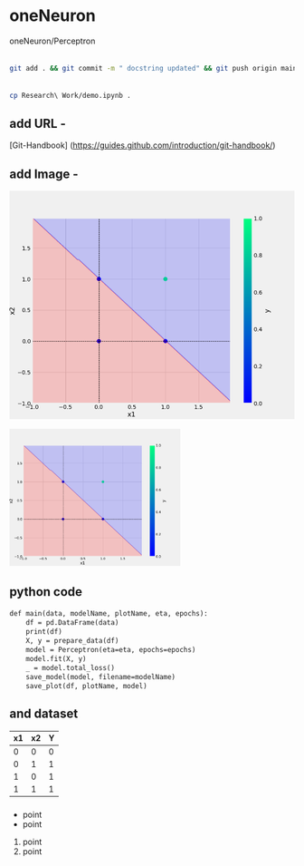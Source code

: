 # oneNeuron
oneNeuron/Perceptron

``` bash

git add . && git commit -m " docstring updated" && git push origin main

```

``` bash

cp Research\ Work/demo.ipynb .

```
## add URL -
[Git-Handbook] (https://guides.github.com/introduction/git-handbook/)

## add Image -
![sample image](plots/and.png)


<img src= "plots/and.png" title= "Forest" height="40%" width="60%">

## python code

```
def main(data, modelName, plotName, eta, epochs):
    df = pd.DataFrame(data)
    print(df)
    X, y = prepare_data(df)
    model = Perceptron(eta=eta, epochs=epochs)
    model.fit(X, y)
    _ = model.total_loss()
    save_model(model, filename=modelName)
    save_plot(df, plotName, model)
```
## and dataset
x1 | x2 | Y
-|-|-
0|0|0
0|1|1
1|0|1
1|1|1

###
* point
* point 

1. point
2. point















